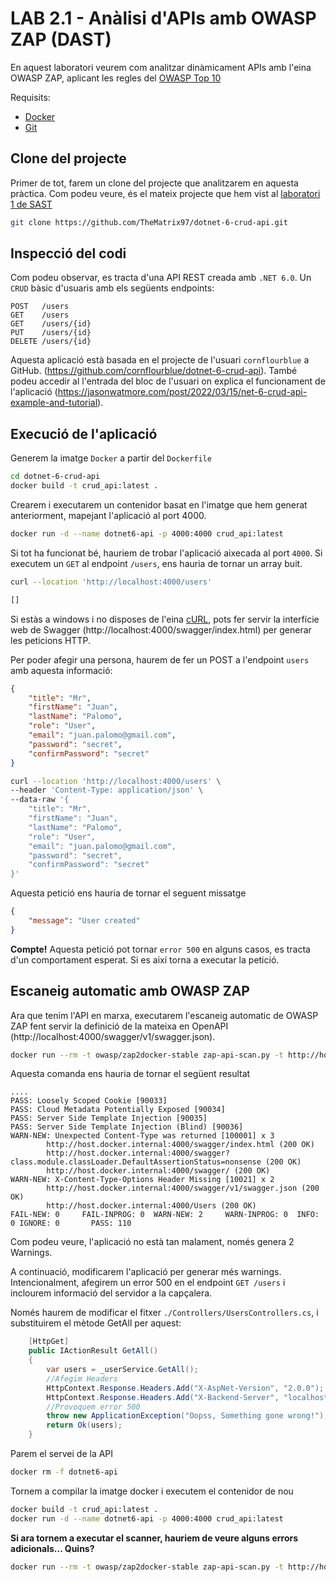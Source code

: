 # LAB 2.1 - Anàlisi d'APIs amb OWASP ZAP (DAST)

En aquest laboratori veurem com analitzar dinàmicament APIs amb l'eina OWASP ZAP, aplicant les regles del [OWASP Top 10](https://owasp.org/www-project-top-ten/)

Requisits:

- [Docker](https://docs.docker.com/)
- [Git](https://git-scm.com/)

## Clone del projecte

Primer de tot, farem un clone del projecte que analitzarem en aquesta pràctica. Com podeu veure, és el mateix projecte que hem vist al [laboratori 1 de SAST](../Lab1%20-%20SAST/README.md)

```bash
git clone https://github.com/TheMatrix97/dotnet-6-crud-api.git
````

## Inspecció del codi

Com podeu observar, es tracta d'una API REST creada amb `.NET 6.0`. Un `CRUD` bàsic d'usuaris amb els següents endpoints:

```text
POST   /users
GET    /users
GET    /users/{id}
PUT    /users/{id}
DELETE /users/{id}
```

Aquesta aplicació està basada en el projecte de l'usuari `cornflourblue` a GitHub. (<https://github.com/cornflourblue/dotnet-6-crud-api>). També podeu accedir al l'entrada del bloc de l'usuari on explica el funcionament de l'aplicació (<https://jasonwatmore.com/post/2022/03/15/net-6-crud-api-example-and-tutorial>).

## Execució de l'aplicació

Generem la imatge `Docker` a partir del `Dockerfile`

```bash
cd dotnet-6-crud-api
docker build -t crud_api:latest .
```

Crearem i executarem un contenidor basat en l'imatge que hem generat anteriorment, mapejant l'aplicació al port 4000.

```bash
docker run -d --name dotnet6-api -p 4000:4000 crud_api:latest
```

Si tot ha funcionat bé, hauriem de trobar l'aplicació aixecada al port `4000`. Si executem un `GET` al endpoint `/users`, ens hauria de tornar un array buit.

```bash
curl --location 'http://localhost:4000/users'

[]
```

Si estàs a windows i no disposes de l'eina [cURL](https://curl.se/), pots fer servir la interfície web de Swagger (http://localhost:4000/swagger/index.html) per generar les peticions HTTP.

Per poder afegir una persona, haurem de fer un POST a l'endpoint `users` amb aquesta informació:

```json
{
    "title": "Mr",
    "firstName": "Juan",
    "lastName": "Palomo",
    "role": "User",
    "email": "juan.palomo@gmail.com",
    "password": "secret",
    "confirmPassword": "secret"
}
```

```bash
curl --location 'http://localhost:4000/users' \
--header 'Content-Type: application/json' \
--data-raw '{
    "title": "Mr",
    "firstName": "Juan",
    "lastName": "Palomo",
    "role": "User",
    "email": "juan.palomo@gmail.com",
    "password": "secret",
    "confirmPassword": "secret"
}'
````

Aquesta petició ens hauria de tornar el seguent missatge

```json
{
    "message": "User created"
}
```

**Compte!** Aquesta petició pot tornar `error 500` en alguns casos, es tracta d'un comportament esperat. Si es així torna a executar la petició.


## Escaneig automatic amb OWASP ZAP

Ara que tenim l'API en marxa, executarem l'escaneig automatic de OWASP ZAP fent servir la definició de la mateixa en OpenAPI (http://localhost:4000/swagger/v1/swagger.json).

```bash
docker run --rm -t owasp/zap2docker-stable zap-api-scan.py -t http://host.docker.internal:4000/swagger/v1/swagger.json -f openapi
```

Aquesta comanda ens hauria de tornar el següent resultat

```text
....
PASS: Loosely Scoped Cookie [90033]
PASS: Cloud Metadata Potentially Exposed [90034]
PASS: Server Side Template Injection [90035]
PASS: Server Side Template Injection (Blind) [90036]
WARN-NEW: Unexpected Content-Type was returned [100001] x 3
        http://host.docker.internal:4000/swagger/index.html (200 OK)
        http://host.docker.internal:4000/swagger?class.module.classLoader.DefaultAssertionStatus=nonsense (200 OK)
        http://host.docker.internal:4000/swagger/ (200 OK)
WARN-NEW: X-Content-Type-Options Header Missing [10021] x 2
        http://host.docker.internal:4000/swagger/v1/swagger.json (200 OK)
        http://host.docker.internal:4000/Users (200 OK)
FAIL-NEW: 0     FAIL-INPROG: 0  WARN-NEW: 2     WARN-INPROG: 0  INFO: 0 IGNORE: 0       PASS: 110
```

Com podeu veure, l'aplicació no està tan malament, només genera 2 Warnings. 

A continuació, modificarem l'aplicació per generar més warnings. Intencionalment, afegirem un error 500 en el endpoint `GET /users` i inclourem informació del servidor a la capçalera.

Només haurem de modificar el fitxer `./Controllers/UsersControllers.cs`, i substituirem el mètode GetAll per aquest:

```cs
    [HttpGet]
    public IActionResult GetAll()
    {
        var users = _userService.GetAll();
        //Afegim Headers
        HttpContext.Response.Headers.Add("X-AspNet-Version", "2.0.0");
		HttpContext.Response.Headers.Add("X-Backend-Server", "localhost");
        //Provoquem error 500
		throw new ApplicationException("Oopss, Something gone wrong!");
        return Ok(users);
    }
```

Parem el servei de la API

```bash
docker rm -f dotnet6-api
```

Tornem a compilar la imatge docker i executem el contenidor de nou

```bash
docker build -t crud_api:latest .
docker run -d --name dotnet6-api -p 4000:4000 crud_api:latest
```

**Si ara tornem a executar el scanner, hauriem de veure alguns errors adicionals... Quins?**

```bash
docker run --rm -t owasp/zap2docker-stable zap-api-scan.py -t http://host.docker.internal:4000/swagger/v1/swagger.json -f openapi
```
